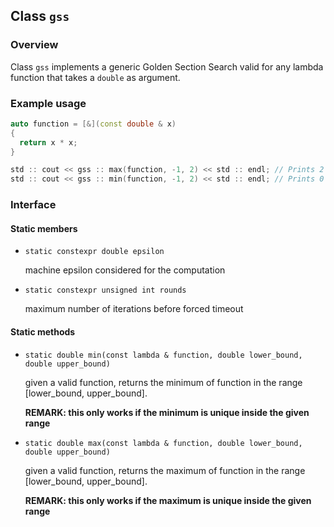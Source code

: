 ## Class `gss`

### Overview

Class `gss` implements a generic Golden Section Search valid for any lambda function that takes a `double` as argument.

### Example usage

```c++
auto function = [&](const double & x)
{
  return x * x;
}

std :: cout << gss :: max(function, -1, 2) << std :: endl; // Prints 2
std :: cout << gss :: min(function, -1, 2) << std :: endl; // Prints 0
```

### Interface

#### Static members

 * `static constexpr double epsilon`
    
    machine epsilon considered for the computation

 * `static constexpr unsigned int rounds`
    
    maximum number of iterations before forced timeout

#### Static methods

 * `static double min(const lambda & function, double lower_bound, double upper_bound)`
    
    given a valid function, returns the minimum of function in the range [lower_bound, upper_bound].
    
    **REMARK: this only works if the minimum is unique inside the given range**

 * `static double max(const lambda & function, double lower_bound, double upper_bound)`
    
    given a valid function, returns the maximum of function in the range [lower_bound, upper_bound].
    
    **REMARK: this only works if the maximum is unique inside the given range**
